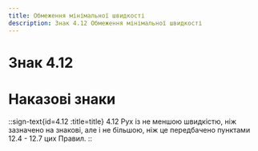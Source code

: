 ```yaml
---
title: Обмеження мінімальної швидкості
description: Знак 4.12 Обмеження мінімальної швидкості
---
```

# Знак 4.12
# Наказові знаки
::sign-text{id=4.12 :title=title}
4.12 Рух із не меншою швидкістю, ніж зазначено на знакові, але і не більшою, ніж це передбачено пунктами 12.4 - 12.7 цих Правил.
::